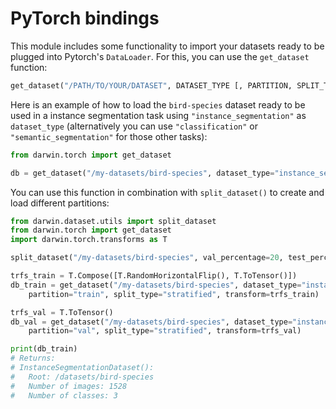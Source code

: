 # PyTorch bindings

This module includes some functionality to import your datasets ready to be plugged into Pytorch's `DataLoader`. For this, you can use the `get_dataset` function:

```python
get_dataset("/PATH/TO/YOUR/DATASET", DATASET_TYPE [, PARTITION, SPLIT_TYPE, RELEASE_NAME, TRANSFORMS])
```

Here is an example of how to load the `bird-species` dataset ready to be used in a instance segmentation task using `"instance_segmentation"` as `dataset_type` (alternatively you can use `"classification"` or `"semantic_segmentation"` for those other tasks):

```python
from darwin.torch import get_dataset

db = get_dataset("/my-datasets/bird-species", dataset_type="instance_segmentation")
```

You can use this function in combination with `split_dataset()` to create and load different partitions:

```python
from darwin.dataset.utils import split_dataset
from darwin.torch import get_dataset
import darwin.torch.transforms as T

split_dataset("/my-datasets/bird-species", val_percentage=20, test_percentage=0)

trfs_train = T.Compose([T.RandomHorizontalFlip(), T.ToTensor()])
db_train = get_dataset("/my-datasets/bird-species", dataset_type="instance_segmentation", \
    partition="train", split_type="stratified", transform=trfs_train)

trfs_val = T.ToTensor()
db_val = get_dataset("/my-datasets/bird-species", dataset_type="instance_segmentation", \
    partition="val", split_type="stratified", transform=trfs_val)

print(db_train)
# Returns:
# InstanceSegmentationDataset():
#   Root: /datasets/bird-species
#   Number of images: 1528
#   Number of classes: 3
```
